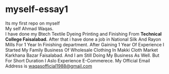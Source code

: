 # myself-essay1
Its my first repo on myself
<br/>
My self Ahmad Waqas.
<br>
I have done my Btech Textile Dyeing Printing and Finishing From <b> Technical College Faisalabad.</b>
After that i have done a job in National Silk And Rayon Mills For 1 Year In Finishing department.
After Gaining 1 Year Of Experience I Started My Family Business Of Wholesale Clothing In Makki Cloth Market Karkhana Bazar Faisalabad.
And I am Still Doing My Business As Well.
But For Short Duration I Aslo Experience E-Commerece.
My Official Email Address is <a href="mailto:waqasofficial1988@gmail.com">waqasofficial1988@gmail.com</a>
